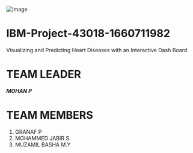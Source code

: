 ![image](https://user-images.githubusercontent.com/115715917/205483179-1674cadb-dec2-468b-a563-7dbf3ef94b71.png)
# IBM-Project-43018-1660711982
Visualizing and Predicting Heart Diseases with an Interactive Dash Board
# TEAM LEADER
_**MOHAN P**_

# TEAM MEMBERS
1. GRANAF P
2. MOHAMMED JABIR S
3. MUZAMIL BASHA M.Y
